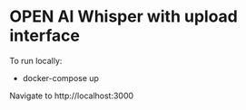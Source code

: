 # OPEN AI Whisper with upload interface

To run locally:

- docker-compose up

Navigate to http://localhost:3000
